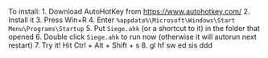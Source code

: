 To install:
    1. Download AutoHotKey from https://www.autohotkey.com/
    2. Install it
    3. Press Win+R
    4. Enter `%appdata%\Microsoft\Windows\Start Menu\Programs\Startup`
    5. Put `Siege.ahk` (or a shortcut to it) in the folder that opened
    6. Double click `Siege.ahk` to run now (otherwise it will autorun next restart)
    7. Try it! Hit Ctrl + Alt + Shift + s
    8. gl hf sw ed sis ddd
